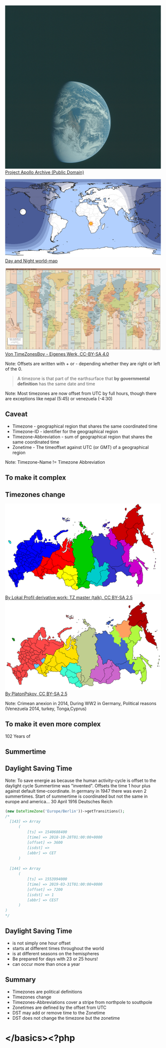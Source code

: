 ![Day/Night-line](../resources/22044740591_7513f833ce_k.jpg)
<span class="credit
">[Project Apollo Archive (Public Domain)](https://flic.kr/p/zA24mk)</span>





![Current Sun/Night distribution](../resources/sunmap.png)
<span class="credit">[Day and Night world-map](https://www.timeanddate.com/worldclock/sunearth.html?day=26&month=10&year=2018&hour=12&min=30&sec=0&n=961&ntxt=Mannheim&earth=0)</span>




![timezones of the earth](../resources/timezones.png)
<span class="credit">[Von TimeZonesBoy - Eigenes Werk, CC-BY-SA 4.0](https://commons.wikimedia.org/w/index.php?curid=42165217)</span>

Note: Offsets are written with + or - depending whether they are right or left of the 0.




> A timezone is that part of the earthsurface that **by governmental definition** has the same
date and time

Note: Most timezones are now offset from UTC by full hours, though there are exceptions like nepal (5:45) or venezuela (-4:30)




## Caveat

* <!-- .element: class="fragment" --> Timezone - geographical region that shares the same coordinated time
* <!-- .element: class="fragment" --> Timezone-ID - identifier for the geographical region
* <!-- .element: class="fragment" --> Timezone-Abbreviation - sum of geographical region that shares the same coordinated time
* <!-- .element: class="fragment" --> Zonetime - The timeoffset against UTC (or GMT) of a geographical region

Note: Timezone-Name != Timezone Abbreviation



## To make it complex



## Timezones change

![timezones in russia](../resources/timezones2010.svg)
<span class="credit">[By Lokal Profil derivative work: TZ master (talk), CC BY-SA 2.5](https://commons.wikimedia.org/w/index.php?curid=16761048)</span>
![timezones in russia](../resources/timezones2014.svg)
<span class="credit">[By PlatonPskov, CC BY-SA 2.5](https://commons.wikimedia.org/w/index.php?curid=33798576)</span>

Note: Crimean anexion in 2014, During WW2 in Germany, Political reasons (Venezuela 2014, turkey, Tonga,Cyprus)




## To make it even more complex



102 Years of<!-- .element: class="fragment" -->
## Summertime
## Daylight Saving Time<!-- .element: class="fragment" -->

Note: To save energie as because the human activity-cycle is offset to the daylight cycle
Summertime was "invented". Offsets the time 1 hour plus against default time-coordinate.
In germany in 1947 there was even 2 summertimes. Start of summertime is coordinated
but not the same in europe and america... 30 April 1916 Deutsches Reich



```php
(new DateTimeZone('Europe/Berlin'))->getTransitions();
/*
  [143] => Array
      (
          [ts] => 1540688400
          [time] => 2018-10-28T01:00:00+0000
          [offset] => 3600
          [isdst] =>
          [abbr] => CET
      )

  [144] => Array
      (
          [ts] => 1553994000
          [time] => 2019-03-31T01:00:00+0000
          [offset] => 7200
          [isdst] => 1
          [abbr] => CEST
      )
)
*/
```



## Daylight Saving Time

* is not simply one hour offset<!-- .element: class="fragment" -->
* starts at different times throughout the world<!-- .element: class="fragment" -->
* is at different seasons on the hemispheres<!-- .element: class="fragment" -->
* Be prepared for days with 23 or 25 hours!<!-- .element: class="fragment" -->
* can occur more than once a year<!-- .element: class="fragment" -->



## Summary

* Timezones are political definitions<!-- .element: class="fragment" -->
* Timezones change<!-- .element: class="fragment" -->
* Timezones-Abbreviations cover a stripe from northpole to southpole<!-- .element: class="fragment" -->
* Zonetimes are defined by the offset from UTC<!-- .element: class="fragment" -->
* DST may add or remove time to the Zonetime<!-- .element: class="fragment" -->
* DST does not change the timezone but the zonetime<!-- .element: class="fragment" -->



# &lt;/basics><?php
